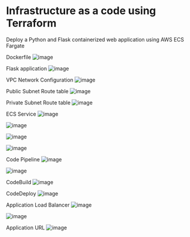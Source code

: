 # Infrastructure as a code using Terraform
Deploy a Python and Flask containerized web application using AWS ECS Fargate

Dockerfile
![image](https://github.com/user-attachments/assets/849648fc-ce7d-473a-8b65-d862d30539e4)

Flask application
![image](https://github.com/user-attachments/assets/f6a519bd-1284-41ea-bdbd-62cf35cd1701)

VPC Network Configuration
![image](https://github.com/KushalNishad/Infrastructure_as_a_code_Terraform/assets/97290642/9c1d1d62-728d-4bc8-be3c-942ba218f814)

Public Subnet Route table
![image](https://github.com/KushalNishad/Infrastructure_as_a_code_Terraform/assets/97290642/622ec1f2-8e9c-4281-8a0c-9f9957b874dc)

Private Subnet Route table
![image](https://github.com/KushalNishad/Infrastructure_as_a_code_Terraform/assets/97290642/f4cbfbc9-a365-4ab8-9e87-2c85c8458b5a)

ECS Service
![image](https://github.com/KushalNishad/Infrastructure_as_a_code_Terraform/assets/97290642/40cee573-3074-4857-b979-2c2ccd340d21)

![image](https://github.com/KushalNishad/Infrastructure_as_a_code_Terraform/assets/97290642/e7b73e1d-c50e-431e-9d95-1b201cdfd7ae)

![image](https://github.com/KushalNishad/Infrastructure_as_a_code_Terraform/assets/97290642/7195d6be-86fb-4dbf-a5df-ea4d237d4664)

![image](https://github.com/KushalNishad/Infrastructure_as_a_code_Terraform/assets/97290642/e42957f0-bc1f-49b5-b154-e2697768b085)

Code Pipeline
![image](https://github.com/user-attachments/assets/826ac430-dcec-433e-bb1e-fd6a524d997a)

![image](https://github.com/user-attachments/assets/fb7172db-4485-4334-beb7-4fd07b595cc1)

CodeBuild
![image](https://github.com/user-attachments/assets/1f11a738-c6c6-4a15-a8c2-be7798479fb3)

CodeDeploy
![image](https://github.com/user-attachments/assets/c45fd7b8-f2b3-4ef2-8dbe-0a1b57a0b1f7)








Application Load Balancer
![image](https://github.com/KushalNishad/Infrastructure_as_a_code_Terraform/assets/97290642/af83efdc-87dd-4623-8c1b-c9c537d7fc10)

![image](https://github.com/KushalNishad/Infrastructure_as_a_code_Terraform/assets/97290642/230f11bb-6e57-4b4b-890e-b9b48d08421c)

Application URL
![image](https://github.com/KushalNishad/Infrastructure_as_a_code_Terraform/assets/97290642/00e55b91-f195-4c7b-b6bc-c15ee672e4d4)









